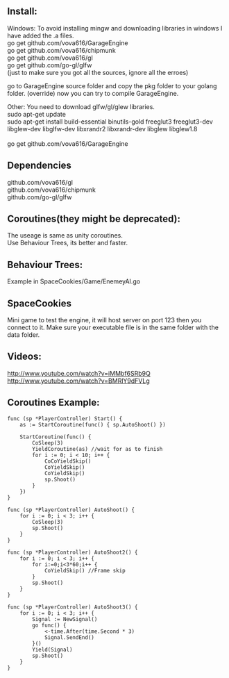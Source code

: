 ## Install:
Windows:
To avoid installing mingw and downloading libraries in windows I have added the .a files.
<br/>
go get github.com/vova616/GarageEngine<br/>
go get github.com/vova616/chipmunk<br/>
go get github.com/vova616/gl <br/>
go get github.com/go-gl/glfw<br/>
(just to make sure you got all the sources, ignore all the erroes)<br/>

go to GarageEngine source folder and copy the pkg folder to your golang folder. (override)
now you can try to compile GarageEngine.
	
Other:
You need to download glfw/gl/glew libraries.
<br/>
sudo apt-get update 
<br/>
sudo apt-get install build-essential binutils-gold freeglut3 freeglut3-dev libglew-dev libglfw-dev libxrandr2 libxrandr-dev libglew libglew1.8  
<br/>
go get github.com/vova616/GarageEngine	

## Dependencies
github.com/vova616/gl<br/>
github.com/vova616/chipmunk<br/>
github.com/go-gl/glfw

## Coroutines(they might be deprecated):
The useage is same as unity coroutines.<br/>
Use Behaviour Trees, its better and faster.

## Behaviour Trees:
Example in SpaceCookies/Game/EnemeyAI.go

## SpaceCookies
Mini game to test the engine, it will host server on port 123 then you connect to it.
Make sure your executable file is in the same folder with the data folder.

## Videos:
http://www.youtube.com/watch?v=iMMbf6SRb9Q<br/>
http://www.youtube.com/watch?v=BMRlY9dFVLg
	
## Coroutines Example:
	func (sp *PlayerController) Start() {
		as := StartCoroutine(func() { sp.AutoShoot() })
		
		StartCoroutine(func() {
			CoSleep(3)
			YieldCoroutine(as) //wait for as to finish
			for i := 0; i < 10; i++ {
				CoCoYieldSkip()
				CoYieldSkip()
				CoYieldSkip()
				sp.Shoot()
			}
		})
	}

	func (sp *PlayerController) AutoShoot() {
		for i := 0; i < 3; i++ {
			CoSleep(3)
			sp.Shoot()
		}
	}

	func (sp *PlayerController) AutoShoot2() {
		for i := 0; i < 3; i++ {
			for i:=0;i<3*60;i++ {
				CoYieldSkip() //Frame skip
			}
			sp.Shoot()
		}
	}

	func (sp *PlayerController) AutoShoot3() {
		for i := 0; i < 3; i++ {
			Signal := NewSignal()
			go func() {
				<-time.After(time.Second * 3)
				Signal.SendEnd()
			}() 
			Yield(Signal)
			sp.Shoot()
		}
	} 

